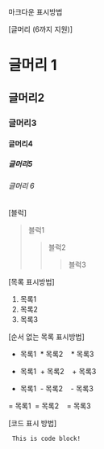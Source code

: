 마크다운 표시방법

[글머리 (6까지 지원)]
# 글머리 1
## 글머리2
### 글머리3
#### 글머리4
##### 글머리5
###### 글머리 6


[블럭]
> 블럭1
>> 블럭2
>>> 블럭3

[목록 표시방법]
1. 목록1
2. 목록2
3. 목록3


[순서 없는 목록 표시방법]
* 목록1
  * 목록2
    * 목록3
    
+ 목록1
  + 목록2
    + 목록3
    
- 목록1
  - 목록2
    - 목록3
 
= 목록1
  = 목록2
    = 목록3
    
[코드 표시 방법]
<pre><code> This is code block! </code></pre>
